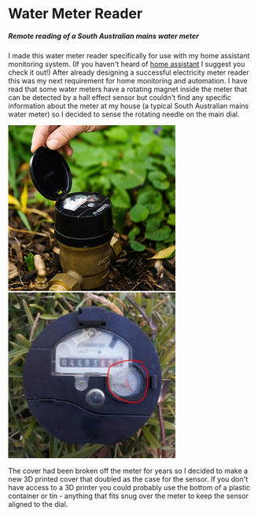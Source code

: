 # Water Meter Reader
##### Remote reading of a South Australian mains water meter
I made this water meter reader specifically for use with my home assistant monitoring system.  (If you haven't heard of [home assistant](https://www.home-assistant.io/) I suggest you check it out!)  After already designing a successful electricity meter reader this was my next requirement for home monitoring and automation.
I have read that some water meters have a rotating magnet inside the meter that can be detected by a hall effect sensor but couldn't find any specific information about the meter at my house (a typical South Australian mains water meter) so I decided to sense the rotating needle on the main dial.

![SA Water Meter](https://github.com/CraigHoffmann/water-meter-reader/blob/readme-edits/watermeter2.jpg?raw=true) ![Meter Dial](https://github.com/CraigHoffmann/water-meter-reader/blob/readme-edits/watermeter3.JPG?raw=true)

The cover had been broken off the meter for years so I decided to make a new 3D printed cover that doubled as the case for the sensor.  If you don't have access to a 3D printer you could probably use the bottom of a plastic container or tin - anything that fits snug over the meter to keep the sensor aligned to the dial.
